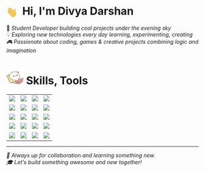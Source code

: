 # <img src="./gif/hi.gif" width="29" style="vertical-align: middle; margin-right: 6px;"> Hi, I'm Divya Darshan 
🌌 *Student Developer building cool projects under the evening sky  
💡 Exploring new technologies every day learning, experimenting, creating  
🎮 Passionate about coding, games & creative projects combining logic and imagination*
<!--<div style="border: 1px solid #ccc; border-collapse: collapse; border-radius: 6px; overflow: hidden; width: fit-content;">
  <picture>
    <source 
      srcset="https://github-readme-stats.vercel.app/api?username=Divya-Darshan&show_icons=true&bg_color=00000000&theme=dark" 
      media="(prefers-color-scheme: dark)" />
    <source 
      srcset="https://github-readme-stats.vercel.app/api?username=Divya-Darshan&show_icons=true&bg_color=00000000&theme=default" 
      media="(prefers-color-scheme: light)" />
    <img 
      src="https://github-readme-stats.vercel.app/api?username=Divya-Darshan&show_icons=true&bg_color=00000000" 
      alt="My GitHub Stats" />
  </picture>
</div>]-->
# <img src="./gif/catcode.gif" width="45"> Skills, Tools 

<table>
  <tr>
    <td><img src="https://img.shields.io/badge/JavaScript-F7DF1E?style=flat&logo=javascript&logoColor=black"/></td>
    <td><img src="https://img.shields.io/badge/C-00599C?style=flat&logo=c&logoColor=white"/></td>
    <td><img src="https://img.shields.io/badge/Java-ED8B00?style=flat&logo=java&logoColor=white"/></td>
    <td><img src="https://img.shields.io/badge/Python-3776AB?style=flat&logo=python&logoColor=white"/></td>
  </tr>
  <tr>
    <td><img src="https://img.shields.io/badge/HTML5-E34F26?style=flat&logo=html5&logoColor=white"/></td>
    <td><img src="https://img.shields.io/badge/CSS3-1572B6?style=flat&logo=css3&logoColor=white"/></td>
    <td><img src="https://img.shields.io/badge/Node.js-339933?style=flat&logo=nodedotjs&logoColor=white"/></td>
    <td><img src="https://img.shields.io/badge/React-20232A?style=flat&logo=react&logoColor=61DAFB"/></td>
  </tr>
  <tr>
    <td><img src="https://img.shields.io/badge/MongoDB-47A248?style=flat&logo=mongodb&logoColor=white"/></td>
    <td><img src="https://img.shields.io/badge/MySQL-4479A1?style=flat&logo=mysql&logoColor=white"/></td>
    <td><img src="https://img.shields.io/badge/Godot-478CBF?style=flat&logo=godot-engine&logoColor=white"/></td>
    <td><img src="https://img.shields.io/badge/Unreal-313131?style=flat&logo=unrealengine&logoColor=white"/></td> 
  </tr>
  <tr>
    <td><img src="https://img.shields.io/badge/Git-F05032?style=flat&logo=git&logoColor=white"/></td>
    <td><img src="https://img.shields.io/badge/GitHub-181717?style=flat&logo=github&logoColor=white"/></td>
    <td><img src="https://img.shields.io/badge/GitLab-FFFFFF?style=flat&logo=gitlab&logoColor=orange"/></td>
    <td><img src="https://img.shields.io/badge/Terminal-000000?style=flat&logo=gnu-bash&logoColor=white"/></td>

  </tr>
    <tr>
    <td><img src="https://img.shields.io/badge/Blender-F5792A?style=flat&logo=blender&logoColor=white"/></td>
    <td><img src="https://img.shields.io/badge/GIMP-5C5543?style=flat&logo=gimp&logoColor=white"/></td>
    <td><img src="https://img.shields.io/badge/Android%20Studio-3DDC84?style=flat&logo=android-studio&logoColor=white"/></td>
    <td><img src="https://img.shields.io/badge/VS%20Code-007ACC?style=flat&logo=Visual%20Studio%20Code&logoColor=white"/></td>
  </tr> 
</table> 





---

*🤗 Always up for collaboration and learning something new.  
🎓 Let's build something awesome and new together!*
